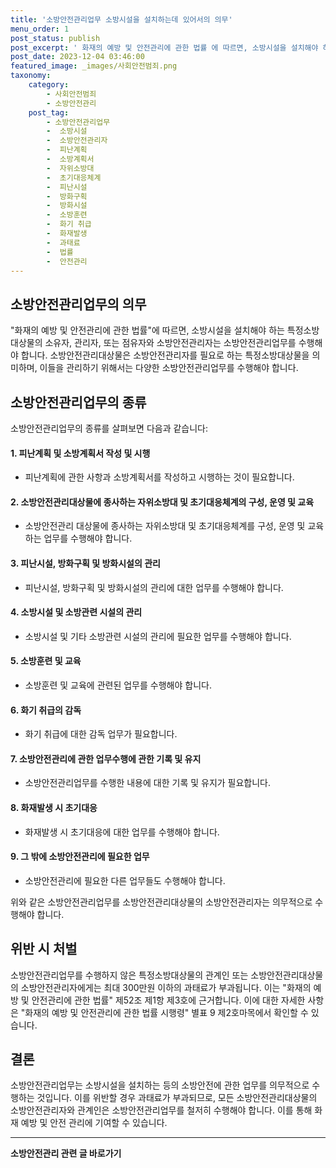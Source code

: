 ```yaml
---
title: '소방안전관리업무 소방시설을 설치하는데 있어서의 의무'
menu_order: 1
post_status: publish
post_excerpt: ' 화재의 예방 및 안전관리에 관한 법률 에 따르면, 소방시설을 설치해야 하는 특정소방대상물의 소유자, 관리자, 또는 점유자와 소방안전관리자는 소방안전관리업무를 수행해야 합니다. 소방안전관리대상물은 소방안전관리자를 필요로 하는 특정소방대상물을 의미하며, 이들을 관리하기 위해서는 다양한 소방안전관리업무를 수행해야 합니다.'
post_date: 2023-12-04 03:46:00
featured_image: _images/사회안전범죄.png
taxonomy:
    category:
        - 사회안전범죄
        - 소방안전관리
    post_tag:
        - 소방안전관리업무
        -  소방시설
        -  소방안전관리자
        -  피난계획
        -  소방계획서
        -  자위소방대
        -  초기대응체계
        -  피난시설
        -  방화구획
        -  방화시설
        -  소방훈련
        -  화기 취급
        -  화재발생
        -  과태료
        -  법률
        -  안전관리
---
```



## 소방안전관리업무의 의무

"화재의 예방 및 안전관리에 관한 법률"에 따르면, 소방시설을 설치해야 하는 특정소방대상물의 소유자, 관리자, 또는 점유자와 소방안전관리자는 소방안전관리업무를 수행해야 합니다. 소방안전관리대상물은 소방안전관리자를 필요로 하는 특정소방대상물을 의미하며, 이들을 관리하기 위해서는 다양한 소방안전관리업무를 수행해야 합니다. 

## 소방안전관리업무의 종류

소방안전관리업무의 종류를 살펴보면 다음과 같습니다:

#### 1. 피난계획 및 소방계획서 작성 및 시행

- 피난계획에 관한 사항과 소방계획서를 작성하고 시행하는 것이 필요합니다.

#### 2. 소방안전관리대상물에 종사하는 자위소방대 및 초기대응체계의 구성, 운영 및 교육

- 소방안전관리 대상물에 종사하는 자위소방대 및 초기대응체계를 구성, 운영 및 교육하는 업무를 수행해야 합니다.

#### 3. 피난시설, 방화구획 및 방화시설의 관리

- 피난시설, 방화구획 및 방화시설의 관리에 대한 업무를 수행해야 합니다.

#### 4. 소방시설 및 소방관련 시설의 관리

- 소방시설 및 기타 소방관련 시설의 관리에 필요한 업무를 수행해야 합니다.

#### 5. 소방훈련 및 교육

- 소방훈련 및 교육에 관련된 업무를 수행해야 합니다.

#### 6. 화기 취급의 감독

- 화기 취급에 대한 감독 업무가 필요합니다.

#### 7. 소방안전관리에 관한 업무수행에 관한 기록 및 유지

- 소방안전관리업무를 수행한 내용에 대한 기록 및 유지가 필요합니다.

#### 8. 화재발생 시 초기대응

- 화재발생 시 초기대응에 대한 업무를 수행해야 합니다.

#### 9. 그 밖에 소방안전관리에 필요한 업무

- 소방안전관리에 필요한 다른 업무들도 수행해야 합니다.

위와 같은 소방안전관리업무를 소방안전관리대상물의 소방안전관리자는 의무적으로 수행해야 합니다.

## 위반 시 처벌

소방안전관리업무를 수행하지 않은 특정소방대상물의 관계인 또는 소방안전관리대상물의 소방안전관리자에게는 최대 300만원 이하의 과태료가 부과됩니다. 이는 "화재의 예방 및 안전관리에 관한 법률" 제52조 제1항 제3호에 근거합니다. 이에 대한 자세한 사항은 "화재의 예방 및 안전관리에 관한 법률 시행령" 별표 9 제2호마목에서 확인할 수 있습니다.

## 결론

소방안전관리업무는 소방시설을 설치하는 등의 소방안전에 관한 업무를 의무적으로 수행하는 것입니다. 이를 위반할 경우 과태료가 부과되므로, 모든 소방안전관리대상물의 소방안전관리자와 관계인은 소방안전관리업무를 철저히 수행해야 합니다. 이를 통해 화재 예방 및 안전 관리에 기여할 수 있습니다.
<!-- wp:separator -->
<hr class="wp-block-separator has-alpha-channel-opacity"/>
<!-- /wp:separator -->

<!-- wp:group {"backgroundColor":"base","layout":{"type":"constrained"}} -->
<div class="wp-block-group has-base-background-color has-background"><!-- wp:paragraph {"align":"center","fontSize":"medium"} -->
<p class="has-text-align-center has-large-font-size"><strong>소방안전관리 관련 글 바로가기</strong></p>
<!-- /wp:paragraph -->


<!-- wp:latest-posts
{"categories":[{"id":30967,"count":19,"description":"","link":"https://uknowlaw.com/category/%ec%86%8c%eb%b0%a9%ec%95%88%ec%a0%84%ea%b4%80%eb%a6%ac/","name":"소방안전관리","slug":"소방안전관리","taxonomy":"category","parent":0,"meta":[],"_links":{"self":[{"href":"https://uknowlaw.com/wp-json/wp/v2/categories/30967"}],"collection":[{"href":"https://uknowlaw.com/wp-json/wp/v2/categories"}],"about":[{"href":"https://uknowlaw.com/wp-json/wp/v2/taxonomies/category"}],"wp:post_type":[{"href":"https://uknowlaw.com/wp-json/wp/v2/posts?categories=30967"}],"curies":[{"name":"wp","href":"https://api.w.org/{rel}","templated":true}]}}],"postsToShow":100,"excerptLength":28,"postLayout":"grid","columns":2,"featuredImageAlign":"left","featuredImageSizeSlug":"large","fontSize":"small"} /--></div>
<!-- /wp:group -->